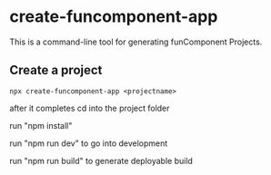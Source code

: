 # create-funcomponent-app

This is a command-line tool for generating funComponent Projects.

## Create a project

`npx create-funcomponent-app <projectname>`

after it completes cd into the project folder

run "npm install"

run "npm run dev" to go into development

run "npm run build" to generate deployable build
